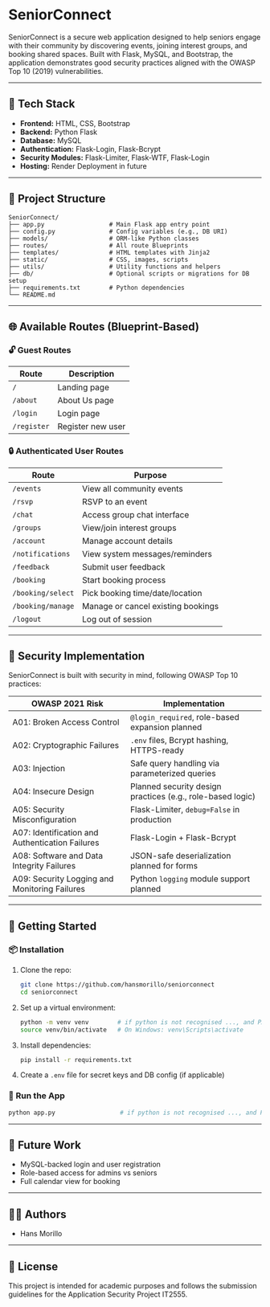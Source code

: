 # SeniorConnect

SeniorConnect is a secure web application designed to help seniors engage with their community by discovering events, joining interest groups, and booking shared spaces. Built with Flask, MySQL, and Bootstrap, the application demonstrates good security practices aligned with the OWASP Top 10 (2019) vulnerabilities.

---

## 🔧 Tech Stack

- **Frontend:** HTML, CSS, Bootstrap
- **Backend:** Python Flask
- **Database:** MySQL
- **Authentication:** Flask-Login, Flask-Bcrypt
- **Security Modules:** Flask-Limiter, Flask-WTF, Flask-Login
- **Hosting:** Render Deployment in future

---

## 📁 Project Structure

```
SeniorConnect/
├── app.py                  # Main Flask app entry point
├── config.py               # Config variables (e.g., DB URI)
├── models/                 # ORM-like Python classes
├── routes/                 # All route Blueprints
├── templates/              # HTML templates with Jinja2
├── static/                 # CSS, images, scripts
├── utils/                  # Utility functions and helpers
├── db/                     # Optional scripts or migrations for DB setup
├── requirements.txt        # Python dependencies
└── README.md
```

---

## 🌐 Available Routes (Blueprint-Based)

### 🔓 Guest Routes

| Route        | Description             |
|--------------|-------------------------|
| `/`          | Landing page            |
| `/about`     | About Us page           |
| `/login`     | Login page              |
| `/register`  | Register new user       |

### 🔒 Authenticated User Routes

| Route                | Purpose                               |
|----------------------|----------------------------------------|
| `/events`            | View all community events             |
| `/rsvp`              | RSVP to an event                      |
| `/chat`              | Access group chat interface           |
| `/groups`            | View/join interest groups             |
| `/account`           | Manage account details                |
| `/notifications`     | View system messages/reminders        |
| `/feedback`          | Submit user feedback                  |
| `/booking`           | Start booking process                 |
| `/booking/select`    | Pick booking time/date/location       |
| `/booking/manage`    | Manage or cancel existing bookings    |
| `/logout`            | Log out of session                    |

---

## 🔐 Security Implementation

SeniorConnect is built with security in mind, following OWASP Top 10 practices:

| OWASP 2021 Risk                       | Implementation                                               |
|--------------------------------------|--------------------------------------------------------------|
| A01: Broken Access Control           | `@login_required`, role-based expansion planned              |
| A02: Cryptographic Failures          | `.env` files, Bcrypt hashing, HTTPS-ready                    |
| A03: Injection                       | Safe query handling via parameterized queries                |
| A04: Insecure Design                 | Planned security design practices (e.g., role-based logic)   |
| A05: Security Misconfiguration       | Flask-Limiter, `debug=False` in production                   |
| A07: Identification and Authentication Failures | Flask-Login + Flask-Bcrypt                     |
| A08: Software and Data Integrity Failures | JSON-safe deserialization planned for forms           |
| A09: Security Logging and Monitoring Failures | Python `logging` module support planned            |

---

## 🚀 Getting Started

### 📦 Installation

1. Clone the repo:
    ```bash
    git clone https://github.com/hansmorillo/seniorconnect
    cd seniorconnect
    ```

2. Set up a virtual environment:
    ```bash
    python -m venv venv        # if python is not recognised ..., and PATH is installed correctly, run 'py -m venv venv' and use py for all further use
    source venv/bin/activate   # On Windows: venv\Scripts\activate
    ```

3. Install dependencies:
    ```bash
    pip install -r requirements.txt
    ```

4. Create a `.env` file for secret keys and DB config (if applicable)

### 🧪 Run the App

```bash
python app.py                  # if python is not recognised ..., and PATH is installed correctly, run 'py app.py' and use py for all further use 
```

---

## 📌 Future Work

- MySQL-backed login and user registration
- Role-based access for admins vs seniors
- Full calendar view for booking

---

## 👨‍💻 Authors

- Hans Morillo

---

## 📄 License

This project is intended for academic purposes and follows the submission guidelines for the Application Security Project IT2555.
